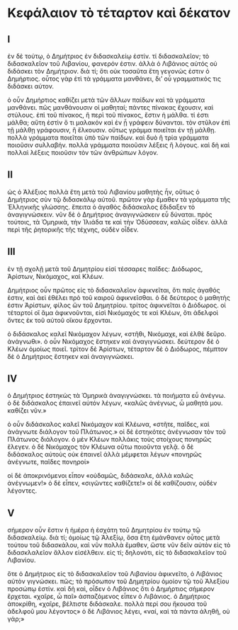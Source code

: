 # Κεφάλαιον τὸ τέταρτον καὶ δέκατον

## I

ἐν δὲ τούτῳ, ὁ Δημήτριος ἐν διδασκαλείῳ ἐστίν. τί διδασκαλεῖον; τὸ διδασκαλεῖον τοῦ Λιβανίου, φανερόν ἐστιν. ἀλλὰ ὁ Λιβάνιος αὐτός οὐ διδάσκει τὸν Δημήτριον. διὰ τί; ὅτι οὐκ τοσαῦτα ἔτη γεγονώς ἐστιν ὁ Δημήρτιος. οὗτος γὰρ ἐτὶ τὰ γράμματα μανθάνει, δι’ οὗ γραμματικός τις διδάσκει αὐτον.

ὁ οὖν Δημήρτιος καθίζει μετὰ τῶν ἄλλων παίδων καὶ τὰ γράμματα μανθάνει. πῶς μανθάνουσιν οἱ μαθηταί; πάντες πίνακας ἔχουσιν, καὶ στύλους. ἐπὶ τοῦ πίνακος, ἢ περὶ τοῦ πίνακος, ἔστιν ἡ μάλθα. τί ἐστι μάλθα; αὕτη ἐστὶν ὅ τι μαλακόν καὶ ἐν ᾗ γράφειν δύνανται. τὸν στῦλον ἐπὶ τῇ μάλθῃ γράφουσιν, ἢ ἕλκουσιν. οὕτως γράμμα ποιεῖται ἐν τῇ μάλθῃ. πολλὰ γράμματα ποιεῖται ὑπὸ τῶν παίδων. καὶ δυὸ ἢ τρία γράμματα ποιοῦσιν συλλαβήν. πολλὰ γράμματα ποιοῦσιν λέξεις ἢ λόγους. καὶ δὴ καὶ πολλαὶ λέξεις ποιοῦσιν τὸν τῶν ἀνθρώπων λόγον.

## II

ὡς ὁ Ἀλέξιος πολλὰ ἔτη μετὰ τοῦ Λιβανίου μαθητὴς ἦν, οὕτως ὁ Δημήτριος σὺν τῷ διδασκάλῳ αὐτοῦ. πρῶτον γὰρ ἔμαθεν τὰ γράμματα τῆς Ἑλληνικῆς γλώσσης. ἔπειτα ὁ ἀγαθὸς διδάσκαλος ἔδιδαξεν τὸ ἀναγιγνώσκειν. νῦν δὲ ὁ Δημήτριος ἀναγιγνώσκειν εὖ δύναται. πρὸς τούτοις, τὰ Ὁμηρικὰ, τὴν Ἰλιάδα τε καὶ τὴν Ὀδύσσεαν, καλῶς οἶδεν. ἀλλὰ περὶ τῆς ῥητορικῆς τῆς τέχνης, οὐδὲν οἶδεν.

## III

ἐν τῇ σχολῇ μετὰ τοῦ Δημητρίου εἰσί τέσσαρες παῖδες: Διόδωρος, Ἀρίστων, Νικόμαχος, καὶ Κλέων.

Δημήτριος οὖν πρῶτος εἰς τὸ διδασκαλεῖον ἀφικνεῖται, ὅτι παῖς ἀγαθός ἐστιν, καὶ ἀεὶ ἐθέλει πρὸ τοῦ καιροῦ ἀφικνεῖσθαι. ὁ δὲ δεύτερος ὁ μαθητὴς ἐστιν Ἀρίστων, φίλος ὤν τοῦ Δημητρίου. τρίτος ἀφικνεῖται ὁ Διόδωρος. οἱ τέταρτοί οἳ ἅμα ἀφικνοῦνται, εἰσὶ Νικόμαχός τε καὶ Κλέων, ὅτι ἀδελφοὶ ὄντες ἐκ τοῦ αὐτοῦ οἴκου ἔρχονται.

ὁ διδάσκαλος καλεῖ Νικόμαχον λέγων, «στῆθι, Νικόμαχε, καὶ ἐλθὲ δεῦρο. ἀνάγνωθι». ὁ οὖν Νικόμαχος ἕστηκεν καὶ ἀναγιγνώσκει. δεύτερον δὲ ὁ Κλέων ὁμοίως ποιεῖ. τρίτον δὲ Ἀρίστων, τέταρτον δὲ ὁ Διόδωρος, πέμπτον δὲ ὁ Δημήτριος ἕστηκεν καὶ ἀναγιγνώσκει.

## IV

ὁ Δημήτριος ἑστηκὼς τὰ Ὁμηρικὰ ἀναγιγνώσκει. τὰ ποιήματα εὖ ἀνέγνω. ὁ δὲ διδάσκαλος ἐπαινεῖ αὐτόν λέγων, «καλῶς ἀνέγνως, ὦ μαθητά μου. καθίζει νῦν.»

ὁ οὖν διδάσκαλος καλεῖ Νικόμαχον καὶ Κλέωνα, «στῆτε, παῖδες, καὶ ἀνάγνωτε διάλογον τοῦ Πλάτωνος.» οἱ δὲ ἑστηκότες ἀνέγνωσαν τὸν τοῦ Πλάτωνος διάλογον. ὁ μὲν Κλέων πολλάκις τοὺς στοίχους πονηρῶς ἔλεγεν. ὁ δὲ Νικόμαχος τὸν Κλέωνα οὕτω ποιοῦντα γελᾷ. ὁ δὲ διδάσκαλος αὐτοὺς οὐκ ἐπαινεῖ ἀλλὰ μέμφεται λέγων «πονηρῶς ἀνέγνωτε, παῖδες πονηροί»

οἱ δὲ ἀποκρινόμενοι εἶπον «οὐδαμῶς, διδάσκαλε, ἀλλὰ καλῶς ἀνέγνωμεν!» ὁ δὲ εἶπεν, «σιγῶντες καθίζετε!» οἱ δὲ καθίζουσιν, οὐδὲν λέγοντες.

## V

σήμερον οὖν ἔστιν ἡ ἡμέρα ἡ ἐσχάτη τοῦ Δημητρίου ἐν τούτῳ τῷ διδασκαλείῳ. διὰ τί; ὁμοίως τῷ Ἀλεξίῳ, ὅσα ἔτη ἐμάνθανεν οὗτος μετὰ τούτου τοῦ διδασκάλου, καὶ νῦν πολλὰ ἔμαθεν, ὥστε νῦν δεῖν αὐτὸν εἰς τὸ διδασκλαλεῖον ἄλλον εἰσέλθειν. εἰς τί; δηλονότι, εἰς τὸ διδασκαλεῖον τοῦ Λιβανίου.

ὅτε ὁ Δημήτριος εἰς τὸ διδασκαλεῖον τοῦ Λιβανίου ἀφικνεῖτο, ὁ Λιβάνιος αὐτὸν γιγνώσκει. πῶς; τὸ πρόσωπον τοῦ Δημητρίου ὁμοίον τῷ τοῦ Ἀλεξίου προσώπῳ ἐστίν. καὶ δὴ καὶ, οἶδεν ὁ Λιβάνιος ὅτι ὁ Δημήρτιος σήμερον ἔρχεται. «χαῖρε, ὦ παῖ» ἀσπαζόμενος εἶπεν ὁ Λιβάνιος. ὁ Δημήτριος ἀποκρίθη, «χαῖρε, βέλτιστε διδάσκαλε. πολλὰ περί σου ἤκουσα τοῦ ἀδελφοῦ μου λέγοντος» ὁ δὲ Λιβάνιος λέγει, «ναί, καὶ τὰ πάντα ἀληθῆ, οὐ γάρ;»

